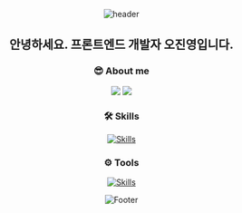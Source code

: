 

<div align="center">
 
![header](https://capsule-render.vercel.app/api?type=waving&color=0f4c81&height=200&animation=fadeIn&text=JinY%20Github&fontColor=fff)
## 안녕하세요. 프론트엔드 개발자 오진영입니다.

### 😎 About me
<a href="https://www.instagram.com/jin.__o/"><img src="https://img.shields.io/badge/Instagram-E4405F?style=flat&logo=Instagram&logoColor=white"></a>
<a href="https://blog.naver.com/wlsdud6221"><img src="https://img.shields.io/badge/Blog-03C75A?style=flat&logo=Naver&logoColor=white"></a>

### 🛠 Skills
[![Skills](https://go-skill-icons.vercel.app/api/icons?i=javascript,typescript,react,next,reactnative,vue)](https://github.com/JJJJ55)
### ⚙ Tools
[![Skills](https://go-skill-icons.vercel.app/api/icons?i=figma,vscode,git,jira,notion,discord)](https://github.com/JJJJ55)

![Footer](https://capsule-render.vercel.app/api?type=waving&color=0f4c81&height=200&section=footer)
</div>
